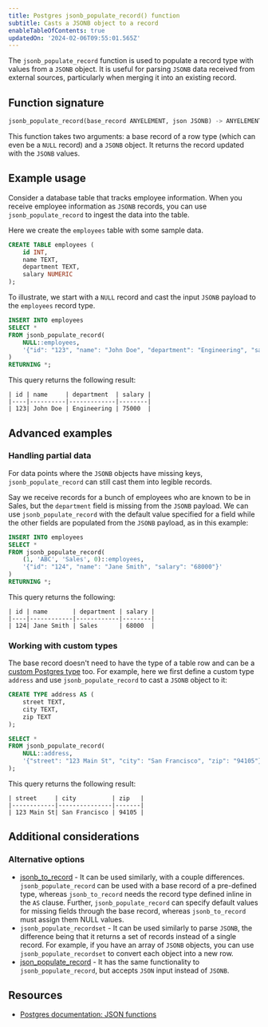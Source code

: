 ```yaml
---
title: Postgres jsonb_populate_record() function
subtitle: Casts a JSONB object to a record
enableTableOfContents: true
updatedOn: '2024-02-06T09:55:01.565Z'
---
```


The `jsonb_populate_record` function is used to populate a record type with values from a `JSONB` object. It is useful for parsing `JSONB` data received from external sources, particularly when merging it into an existing record.

<CTA />

## Function signature

```sql
jsonb_populate_record(base_record ANYELEMENT, json JSONB) -> ANYELEMENT
```

This function takes two arguments: a base record of a row type (which can even be a `NULL` record) and a `JSONB` object. It returns the record updated with the `JSONB` values. 

## Example usage

Consider a database table that tracks employee information. When you receive employee information as `JSONB` records, you can use `jsonb_populate_record` to ingest the data into the table. 

Here we create the `employees` table with some sample data.

```sql
CREATE TABLE employees (
    id INT,
    name TEXT,
    department TEXT,
    salary NUMERIC
);
```

To illustrate, we start with a `NULL` record and cast the input `JSONB` payload to the `employees` record type.

```sql
INSERT INTO employees
SELECT *
FROM jsonb_populate_record(
    NULL::employees, 
    '{"id": "123", "name": "John Doe", "department": "Engineering", "salary": "75000"}'
)
RETURNING *;
```

This query returns the following result:

```text
| id | name     | department  | salary |
|----|----------|-------------|--------|
| 123| John Doe | Engineering | 75000  |
```

## Advanced examples

### Handling partial data

For data points where the `JSONB` objects have missing keys, `jsonb_populate_record` can still cast them into legible records. 

Say we receive records for a bunch of employees who are known to be in Sales, but the `department` field is missing from the `JSONB` payload. We can use `jsonb_populate_record` with the default value specified for a field while the other fields are populated from the `JSONB` payload, as in this example:

```sql
INSERT INTO employees
SELECT *
FROM jsonb_populate_record(
    (1, 'ABC', 'Sales', 0)::employees,
    '{"id": "124", "name": "Jane Smith", "salary": "68000"}'
)
RETURNING *;
```

This query returns the following:

```text
| id | name       | department | salary |
|----|------------|------------|--------|
| 124| Jane Smith | Sales      | 68000  |
```

### Working with custom types

The base record doesn't need to have the type of a table row and can be a [custom Postgres type](https://www.postgresql.org/docs/current/sql-createtype.html) too. For example, here we first define a custom type `address` and use `jsonb_populate_record` to cast a `JSONB` object to it:

```sql
CREATE TYPE address AS (
    street TEXT,
    city TEXT,
    zip TEXT
);

SELECT *
FROM jsonb_populate_record(
    NULL::address,
    '{"street": "123 Main St", "city": "San Francisco", "zip": "94105"}'
);
```

This query returns the following result:

```text
| street     | city          | zip   |
|------------|---------------|-------|
| 123 Main St| San Francisco | 94105 |
```

## Additional considerations

### Alternative options

- [jsonb_to_record](/docs/functions/jsonb_to_record) - It can be used similarly, with a couple differences. `jsonb_populate_record` can be used with a base record of a pre-defined type, whereas `jsonb_to_record` needs the record type defined inline in the `AS` clause. Further, `jsonb_populate_record` can specify default values for missing fields through the base record, whereas `jsonb_to_record` must assign them NULL values.
- `jsonb_populate_recordset` - It can be used similarly to parse `JSONB`, the difference being that it returns a set of records instead of a single record. For example, if you have an array of `JSONB` objects, you can use `jsonb_populate_recordset` to convert each object into a new row. 
- [json_populate_record](/docs/functions/json_populate_record) - It has the same functionality to `jsonb_populate_record`, but accepts `JSON` input instead of `JSONB`. 

## Resources

- [Postgres documentation: JSON functions](https://www.postgresql.org/docs/current/functions-json.html)
